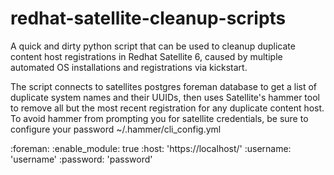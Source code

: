 # redhat-satellite-cleanup-scripts
A quick and dirty python script that can be used to cleanup duplicate content host registrations in Redhat Satellite 6, caused by multiple automated OS installations and registrations via kickstart. 

The script connects to satellites postgres foreman database to get a list of duplicate system names and their UUIDs, then uses Satellite's hammer tool to remove all but the most recent registration for any duplicate content host. To avoid hammer from prompting you for satellite credentials, be sure to configure your password ~/.hammer/cli_config.yml

:foreman:
    :enable_module: true
    :host: 'https://localhost/'
    :username: 'username'
    :password: 'password'
